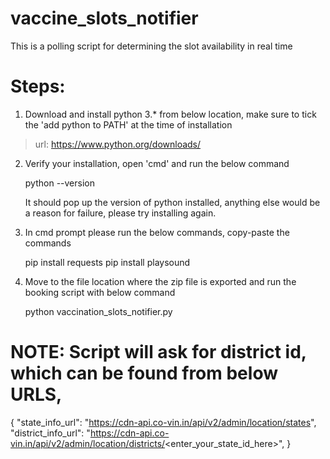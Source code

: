 # vaccine_slots_notifier
This is a polling script for determining the slot availability in real time

# Steps:

1. Download and install python 3.* from below location, make sure to tick the 'add python to PATH' at the time of installation
	
> url: https://www.python.org/downloads/


2. Verify your installation, open 'cmd' and run the below command
	
	python --version

	It should pop up the version of python installed, anything else would be a reason for failure, please try installing again.


3. In cmd prompt please run the below commands, copy-paste the commands
	
	pip install requests
	pip install playsound


4. Move to the file location where the zip file is exported and run the booking script with below command

	python vaccination_slots_notifier.py


# NOTE: Script will ask for district id, which can be found from below URLS,

{
 "state_info_url": "https://cdn-api.co-vin.in/api/v2/admin/location/states",
 "district_info_url": "https://cdn-api.co-vin.in/api/v2/admin/location/districts/<enter_your_state_id_here>",
}
